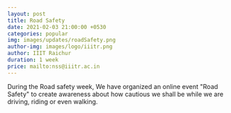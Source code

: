 ```yaml
---
layout: post
title: Road Safety
date: 2021-02-03 21:00:00 +0530
categories: popular
img: images/updates/roadSafety.png
author-img: images/logo/iiitr.png
author: IIIT Raichur
duration: 1 week
price: mailto:nss@iiitr.ac.in
---
```

During the Road safety week, We have organized an online event "Road Safety"
to create awareness about how cautious we shall be while we
are driving, riding or even walking.
